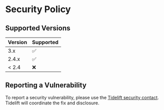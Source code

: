 # Security Policy

## Supported Versions

| Version | Supported          |
| ------- | ------------------ |
| 3.x     | :white_check_mark: |
| 2.4.x   | :white_check_mark: |
| < 2.4   | :x:                |

## Reporting a Vulnerability

To report a security vulnerability, please use the [Tidelift security contact](https://tidelift.com/security).
Tidelift will coordinate the fix and disclosure.
